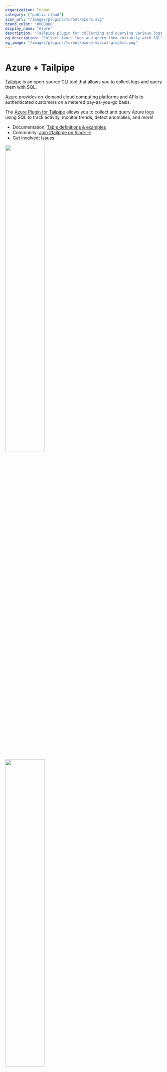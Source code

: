 ```yaml
---
organization: Turbot
category: ["public cloud"]
icon_url: "/images/plugins/turbot/azure.svg"
brand_color: "#0089D6"
display_name: "Azure"
description: "Tailpipe plugin for collecting and querying various logs from Azure."
og_description: "Collect Azure logs and query them instantly with SQL! Open source CLI. No DB required."
og_image: "/images/plugins/turbot/azure-social-graphic.png"
---
```


# Azure + Tailpipe

[Tailpipe](https://tailpipe.io) is an open-source CLI tool that allows you to collect logs and query them with SQL.

[Azure](https://azure.microsoft.com) provides on-demand cloud computing platforms and APIs to authenticated customers on a metered pay-as-you-go basis.

The [Azure Plugin for Tailpipe](https://hub.tailpipe.io/plugins/turbot/azure) allows you to collect and query Azure logs using SQL to track activity, monitor trends, detect anomalies, and more!

- Documentation: [Table definitions & examples](https://hub.tailpipe.io/plugins/turbot/azure/tables)
- Community: [Join #tailpipe on Slack →](https://turbot.com/community/join)
- Get involved: [Issues](https://github.com/turbot/tailpipe-plugin-azure/issues)

<img src="https://raw.githubusercontent.com/turbot/tailpipe-plugin-azure/main/docs/images/azure_activity_log_terminal.png" width="50%" type="thumbnail"/>
<img src="https://raw.githubusercontent.com/turbot/tailpipe-plugin-azure/main/docs/images/azure_activity_log_mitre_dashboard.png" width="50%" type="thumbnail"/>

## Getting Started

Install Tailpipe from the [downloads](https://tailpipe.io/downloads) page:

```sh
# MacOS
brew install turbot/tap/tailpipe
```

```sh
# Linux or Windows (WSL)
sudo /bin/sh -c "$(curl -fsSL https://tailpipe.io/install/tailpipe.sh)"
```

Install the plugin:

```sh
tailpipe plugin install azure
```

Configure your [connection credentials](https://hub.tailpipe.io/plugins/turbot/azure#connection-credentials), table partition, and data source ([examples](https://hub.tailpipe.io/plugins/turbot/azure/tables/azure_activity_log#example-configurations)):

```sh
vi ~/.tailpipe/config/azure.tpc
```

```hcl
connection "azure" "azure_auth" {
  tenant_id       = "my_tenant_id"
  subscription_id = "my_subscription_id"
  client_id       = "my_client_id"
  client_secret   = "my_client_secret"  
}

partition "azure_activity_log" "azure_auth" {
  source "azure_blob_storage" {
    connection   = connection.azure.cli_auth
    account_name = "storage_account_name"
    container    = "container_name"
  }
}
```

Download, enrich, and save logs from your source ([examples](https://tailpipe.io/docs/reference/cli/collect)):

```sh
tailpipe collect azure_activity_log
```

Enter interactive query mode:

```sh
tailpipe query
```

Run a query:

```sql
select
  resource_type,
  operation_name,
  count(*) as operation_count
from
  azure_activity_log
group by
  resource_type,
  operation_name
order by
  operation_count desc;
```

```sh
+-----------------------------------------------------------+------------------------------------------------------------------+-----------------+
| resource_type                                             | operation_name                                                   | operation_count |
+-----------------------------------------------------------+------------------------------------------------------------------+-----------------+
| Microsoft.Resources/deployments                           | Microsoft.Resources/deployments/write                            | 86              |
| Microsoft.Resources/deployments                           | Microsoft.Resources/deployments/validate/action                  | 58              |
| Microsoft.Compute/virtualMachines                         | Microsoft.Authorization/policies/auditIfNotExists/action         | 54              |
| Microsoft.Compute/virtualMachines                         | Microsoft.Authorization/policies/audit/action                    | 36              |
| Microsoft.Sql/servers                                     | Microsoft.Authorization/policies/auditIfNotExists/action         | 25              |
| Microsoft.Sql/servers/databases                           | Microsoft.Sql/servers/databases/read                             | 20              |
| MICROSOFT.CDN/profiles                                    | Microsoft.Resourcehealth/healthevent/Activated/action            | 18              |
+-----------------------------------------------------------+------------------------------------------------------------------+-----------------+

```

## Detections as Code with Powerpipe

Pre-built dashboards and detections for the Azure plugin are available in [Powerpipe](https://powerpipe.io) mods, helping you monitor and analyze activity across your Azure subscriptions.

For example, the [Azure Activity Log Detections mod](https://hub.powerpipe.io/mods/turbot/tailpipe-mod-azure-activity-log-detections) scans your Activity logs for anomalies, such as a SQL Server firewall rule getting updated or a change in your Virtual Network infrastructure.

Dashboards and detections are [open source](https://github.com/topics/tailpipe-mod), allowing easy customization and collaboration.

To get started, choose a mod from the [Powerpipe Hub](https://hub.powerpipe.io/?engines=tailpipe&q=azure).

<img src="https://raw.githubusercontent.com/turbot/tailpipe-plugin-azure/main/docs/images/azure_activity_log_mitre_dashboard.png"/>

## Connection Credentials

### Arguments

| Item        | Description                                                                                                                                                                                                                     |
| ----------- | ------------------------------------------------------------------------------------------------------------------------------------------------------------------------------------------------------------------------------- |
| Credentials | Use the `az login` command to setup your [Azure Default Connection](https://docs.microsoft.com/en-us/cli/azure/authenticate-azure-cli).                                                                                         |
| Permissions | Assign the `Reader` and `Reader and Data Access` (if listing storage account keys) roles to your user or service principal in the subscription.                                                                                                                                                                              |
| Radius      | Each connection represents a single Azure subscription.                                                                                                                                                                         |
| Resolution  | 1. Credentials explicitly set in a steampipe config file (`~/.steampipe/config/azure.tpc`).<br />2. Credentials specified in [environment variables](#credentials-from-environment-variables), e.g., `AZURE_SUBSCRIPTION_ID`.<br />3. Credentials from the Azure CLI. |

### Client Secret Credentials

You may specify the tenant ID, subscription ID, client ID, and client secret to authenticate:

- `tenant_id`: Specify the tenant to authenticate with.
- `subscription_id`: Specify the subscription to query.
- `client_id`: Specify the app client ID to use.
- `client_secret`: Specify the app secret to use.

#### azure.tpc:

```hcl
connection "azure" "azure_via_sp_secret" {
  plugin            = "azure"
  tenant_id         = "00000000-0000-0000-0000-000000000000"
  subscription_id   = "00000000-0000-0000-0000-000000000000"
  client_id         = "00000000-0000-0000-0000-000000000000"
  client_secret     = "my plaintext password"
}
```

### Client Certificate Credentials

You may specify the tenant ID, subscription ID, client ID, certificate path, and certificate password to authenticate:

- `tenant_id`: Specify the tenant to authenticate with.
- `subscription_id`: Specify the subscription to query.
- `client_id`: Specify the app client ID to use.
- `certificate_path`: Specify the certificate path to use.
- `certificate_password`: Specify the certificate password to use.

#### azure.tpc:

```hcl
connection "azure" "azure_via_sp_cert" {
  plugin               = "azure"
  tenant_id            = "00000000-0000-0000-0000-000000000000"
  subscription_id      = "00000000-0000-0000-0000-000000000000"
  client_id            = "00000000-0000-0000-0000-000000000000"
  certificate_path     = "path/to/file.pem"
  certificate_password = "my plaintext password"
}
```

### Resource Owner Password

**Note:** This grant type is _not recommended_, use device login instead if you need interactive login.

You may specify the tenant ID, subscription ID, client ID, username, and password to authenticate:

- `tenant_id`: Specify the tenant to authenticate with.
- `subscription_id`: Specify the subscription to query.
- `client_id`: Specify the app client ID to use.
- `username`: Specify the username to use.
- `password`: Specify the password to use.

#### azure.tpc:

```hcl
connection "azure" "password_not_recommended" {
  plugin          = "azure"
  tenant_id       = "00000000-0000-0000-0000-000000000000"
  subscription_id = "00000000-0000-0000-0000-000000000000"
  client_id       = "00000000-0000-0000-0000-000000000000"
  username        = "my-username"
  password        = "plaintext password"
}
```

### Azure Managed Identity

Steampipe works with managed identities (formerly known as Managed Service Identity), provided it is running in Azure, e.g., on a VM. All configuration is handled by Azure. See [Azure Managed Identities](https://docs.microsoft.com/en-us/azure/active-directory/managed-identities-azure-resources/overview) for more details.

- `tenant_id`: Specify the tenant to authenticate with.
- `subscription_id`: Specify the subscription to query.
- `client_id`: Specify the app client ID of managed identity to use.

#### azure.tpc:

```hcl
connection "azure" "azure_msi" {
  plugin          = "azure"
  tenant_id       = "00000000-0000-0000-0000-000000000000"
  client_id       = "00000000-0000-0000-0000-000000000000"
  subscription_id = "00000000-0000-0000-0000-000000000000"
}
```

### Azure CLI

If no credentials are specified and the SDK environment variables are not set, the plugin will use the active credentials from the Azure CLI. You can run `az login` to set up these credentials.

- `subscription_id`: Specifies the subscription to connect to. If not set, use the subscription ID set in the Azure CLI (`az account show`)

#### azure.tpc:

```hcl
connection "azure" "cli_auth" {}
```

### Credentials from Environment Variables

The Azure AD plugin will use the standard Azure environment variables to obtain credentials **only if other arguments (`tenant_id`, `client_id`, `client_secret`, `certificate_path`, etc..) are not specified** in the connection:

```sh
export AZURE_ENVIRONMENT="AZUREPUBLICCLOUD" # Defaults to "AZUREPUBLICCLOUD". Valid environments are "AZUREPUBLICCLOUD", "AZURECHINACLOUD" and "AZUREUSGOVERNMENTCLOUD"
export AZURE_TENANT_ID="00000000-0000-0000-0000-000000000000"
export AZURE_SUBSCRIPTION_ID="00000000-0000-0000-0000-000000000000"
export AZURE_CLIENT_ID="00000000-0000-0000-0000-000000000000"
export AZURE_CLIENT_SECRET="my plaintext secret"
export AZURE_CERTIFICATE_PATH="path/to/file.pem"
export AZURE_CERTIFICATE_PASSWORD="my plaintext password"
```

